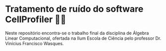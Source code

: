 # Tratamento de ruído do software CellProfiler 🔬🦠
Neste repositório encontra-se o trabalho final da disciplina de Álgebra Linear Computacional, ofertada na Ilum Escola de Ciência pelo professor Dr. Vinícius Francisco Wasques. 

